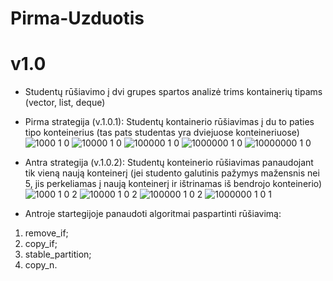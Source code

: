 # Pirma-Uzduotis
# v1.0
* Studentų rūšiavimo į dvi grupes spartos analizė trims kontainerių tipams (vector, list, deque)
* Pirma strategija (v.1.0.1):
  Studentų kontainerio rūšiavimas į du to paties tipo konteinerius (tas pats studentas yra dviejuose konteineriuose)
![1000 1 0](https://user-images.githubusercontent.com/90559062/142512099-738ab65c-0faf-4ec5-bc6d-af14d3945af5.png)
![10000 1 0](https://user-images.githubusercontent.com/90559062/142512108-ec4fb1cb-a991-497a-99a4-36fbda98cc59.png)
![100000 1 0](https://user-images.githubusercontent.com/90559062/142512110-45d417e0-24c9-4c5f-9ec8-cbc21535e948.png)
![1000000 1 0](https://user-images.githubusercontent.com/90559062/142512116-61ac306e-a219-4b80-8e7b-284369a18fd4.png)
![10000000 1 0](https://user-images.githubusercontent.com/90559062/142512124-69e9a528-0807-4cd0-8dab-d77411a506dd.png)

* Antra strategija (v.1.0.2):
  Studentų konteinerio rūšiavimas panaudojant tik vieną naują konteinerį (jei studento galutinis pažymys mažensnis nei 5, jis perkeliamas į naują konteinerį ir       ištrinamas iš bendrojo konteinerio)
![1000 1 0 2](https://user-images.githubusercontent.com/90559062/142513745-8bfa2351-ae83-423d-b812-3874b271bddf.png)
![10000 1 0 2](https://user-images.githubusercontent.com/90559062/142513756-746bdc3b-6790-49ed-afcc-f9bc21e6fe98.png)
![100000 1 0 2](https://user-images.githubusercontent.com/90559062/142513782-f01fcc50-967d-442e-8f9d-8dee17f6f916.png)
![1000000 1 0 1](https://user-images.githubusercontent.com/90559062/142513801-ed839519-1ef3-43fa-8370-9c996a9ca068.png)
  
* Antroje startegijoje panaudoti algoritmai paspartinti rūšiavimą:
1) remove_if;
2) copy_if;
3) stable_partition;
4) copy_n.
